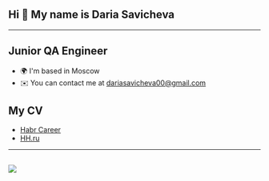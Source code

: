 ## Hi 👋 My name is Daria Savicheva
----------------

Junior QA Engineer
-----------

* 🌍  I'm based in Moscow
* ✉️  You can contact me at [dariasavicheva00@gmail.com](mailto:dariasavicheva00@gmail.com)


## My CV

- [Habr Career](https://career.habr.com/dariasavicheva)
- [HH.ru](https://hh.ru/resume/284e9898ff0d91280c0039ed1f5244467a6e50)
----------------
## 
<img src="https://www.codewars.com/users/DariaSavicheva/badges/small"> 
